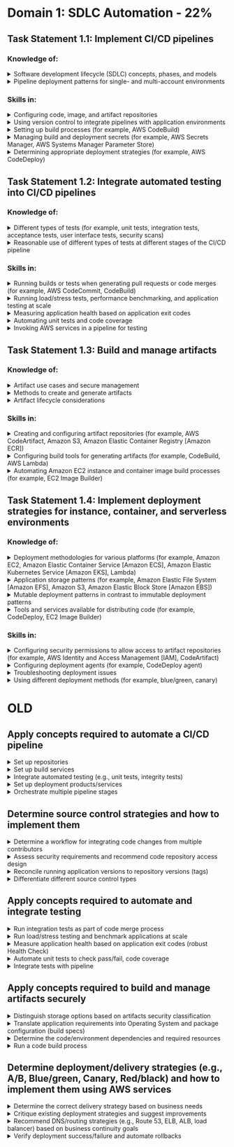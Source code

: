 # Domain 1: SDLC Automation - 22%

## Task Statement 1.1: Implement CI/CD pipelines

### Knowledge of:
<details><summary>Software development lifecycle (SDLC) concepts, phases, and models</summary>
 <p>
  <ul>
   <li>concepts</li>
   <li>phases</li>
   <li>models</li>
  </ul>
 </p>
</details>
<details><summary>Pipeline deployment patterns for single- and multi-account environments</summary><p></p></details>

### Skills in:
<details><summary>Configuring code, image, and artifact repositories</summary><p></p></details>
<details><summary>Using version control to integrate pipelines with application environments</summary><p></p></details>
<details><summary>Setting up build processes (for example, AWS CodeBuild)</summary><p></p></details>
<details><summary>Managing build and deployment secrets (for example, AWS Secrets Manager, AWS Systems Manager Parameter Store)</summary><p></p></details>
<details><summary>Determining appropriate deployment strategies (for example, AWS CodeDeploy)</summary><p></p></details>

## Task Statement 1.2: Integrate automated testing into CI/CD pipelines
### Knowledge of:
<details><summary>Different types of tests (for example, unit tests, integration tests, acceptance tests, user interface tests, security scans)</summary>
 <p>
  <ul>
   <li>unit tests: define...</li>
   <li>integration tests</li>
   <li>acceptance tests</li>
   <li>user interface tests</li>
   <li>security scans</li>
  </ul>
 </p>
</details>
<details><summary>Reasonable use of different types of tests at different stages of the CI/CD pipeline</summary><p></p></details>

### Skills in:
<details><summary>Running builds or tests when generating pull requests or code merges (for example, AWS CodeCommit, CodeBuild)</summary><p></p></details>
<details><summary>Running load/stress tests, performance benchmarking, and application testing at scale</summary><p></p></details>
<details><summary>Measuring application health based on application exit codes</summary><p></p></details>
<details><summary>Automating unit tests and code coverage</summary><p></p></details>
<details><summary>Invoking AWS services in a pipeline for testing</summary><p></p></details>

## Task Statement 1.3: Build and manage artifacts
### Knowledge of:
<details><summary>Artifact use cases and secure management</summary><p></p></details>
<details><summary>Methods to create and generate artifacts</summary><p></p></details>
<details><summary>Artifact lifecycle considerations</summary><p></p></details>

### Skills in:
<details><summary>Creating and configuring artifact repositories (for example, AWS CodeArtifact, Amazon S3, Amazon Elastic Container Registry [Amazon ECR])</summary><p></p></details>
<details><summary>Configuring build tools for generating artifacts (for example, CodeBuild, AWS Lambda)</summary><p></p></details>
<details><summary>Automating Amazon EC2 instance and container image build processes (for example, EC2 Image Builder)</summary><p></p></details>

## Task Statement 1.4: Implement deployment strategies for instance, container, and serverless environments
### Knowledge of:
<details><summary>Deployment methodologies for various platforms (for example, Amazon EC2, Amazon Elastic Container Service [Amazon ECS], Amazon Elastic Kubernetes Service [Amazon EKS], Lambda)</summary><p></p></details>
<details><summary>Application storage patterns (for example, Amazon Elastic File System [Amazon EFS], Amazon S3, Amazon Elastic Block Store [Amazon EBS])</summary><p></p></details>
<details><summary>Mutable deployment patterns in contrast to immutable deployment patterns</summary><p></p></details>
<details><summary>Tools and services available for distributing code (for example, CodeDeploy, EC2 Image Builder)</summary><p></p></details>

### Skills in:
<details><summary>Configuring security permissions to allow access to artifact repositories (for example, AWS Identity and Access Management [IAM], CodeArtifact)</summary><p></p></details>
<details><summary>Configuring deployment agents (for example, CodeDeploy agent)</summary><p></p></details>
<details><summary>Troubleshooting deployment issues</summary><p></p></details>
<details><summary>Using different deployment methods (for example, blue/green, canary)</summary><p></p></details>


# OLD
## Apply concepts required to automate a CI/CD pipeline
<details><summary>Set up repositories</summary><p></p></details>
<details><summary>Set up build services</summary><p></p></details>
<details><summary>Integrate automated testing (e.g., unit tests, integrity tests)</summary><p></p></details>
<details><summary>Set up deployment products/services</summary><p></p></details>
<details><summary>Orchestrate multiple pipeline stages</summary><p></p></details>

## Determine source control strategies and how to implement them
<details><summary>Determine a workflow for integrating code changes from multiple contributors</summary><p></p></details>
<details><summary>Assess security requirements and recommend code repository access design</summary><p></p></details>
<details><summary>Reconcile running application versions to repository versions (tags)</summary><p></p></details>
<details><summary>Differentiate different source control types</summary><p></p></details>

## Apply concepts required to automate and integrate testing
<details><summary>Run integration tests as part of code merge process</summary><p></p></details>
<details><summary>Run load/stress testing and benchmark applications at scale</summary><p></p></details>
<details><summary>Measure application health based on application exit codes (robust Health Check)</summary><p></p></details>
<details><summary>Automate unit tests to check pass/fail, code coverage</summary><p>
  * CodePipeline, CodeBuild, etc.
</p>
</details>
<details><summary>Integrate tests with pipeline</summary><p></p></details>

## Apply concepts required to build and manage artifacts securely
<details><summary>Distinguish storage options based on artifacts security classification</summary><p></p></details>
<details><summary>Translate application requirements into Operating System and package configuration (build specs)</summary><p></p></details>
<details><summary>Determine the code/environment dependencies and required resources</summary>
<p>
  * Example: CodeDeploy AppSpec, CodeBuild buildspec
</p>
</details>
<details><summary>Run a code build process</summary><p></p></details>

## Determine deployment/delivery strategies (e.g., A/B, Blue/green, Canary, Red/black) and how to implement them using AWS services
<details><summary>Determine the correct delivery strategy based on business needs</summary><p></p></details>
<details><summary>Critique existing deployment strategies and suggest improvements</summary><p></p></details>
<details><summary>Recommend DNS/routing strategies (e.g., Route 53, ELB, ALB, load balancer) based on business continuity goals</summary><p></p></details>
<details><summary>Verify deployment success/failure and automate rollbacks</summary><p></p></details>

